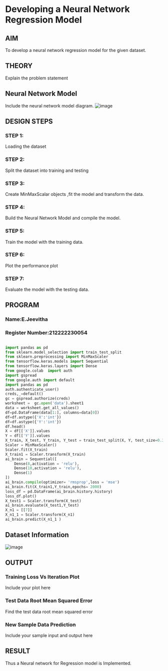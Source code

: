 # Developing a Neural Network Regression Model

## AIM

To develop a neural network regression model for the given dataset.

## THEORY

Explain the problem statement

## Neural Network Model

Include the neural network model diagram.
![image](https://github.com/user-attachments/assets/607daa30-d76b-4408-9dda-b4228f5077e1)


## DESIGN STEPS

### STEP 1:

Loading the dataset

### STEP 2:

Split the dataset into training and testing

### STEP 3:

Create MinMaxScalar objects ,fit the model and transform the data.

### STEP 4:

Build the Neural Network Model and compile the model.

### STEP 5:

Train the model with the training data.

### STEP 6:

Plot the performance plot

### STEP 7:

Evaluate the model with the testing data.

## PROGRAM
### Name:E.Jeevitha
### Register Number:212222230054
```python

import pandas as pd
from sklearn.model_selection import train_test_split
from sklearn.preprocessing import MinMaxScaler
from tensorflow.keras.models import Sequential
from tensorflow.keras.layers import Dense
from google.colab  import auth
import gspread
from google.auth import default
import pandas as pd
auth.authenticate_user()
creds,_=default()
gc = gspread.authorize(creds)
worksheet =  gc.open('data').sheet1
data = worksheet.get_all_values()
df=pd.DataFrame(data[1:], columns=data[0])
df=df.astype({'X':'int'})
df=df.astype({'Y':'int'})
df.head()
X = df[['X']].values
Y = df[['Y']].values
X_train, X_test, Y_train, Y_test = train_test_split(X, Y, test_size=0.33, random_state=33)
Scaler = MinMaxScaler()
Scaler.fit(X_train)
X_train1 = Scaler.transform(X_train)
ai_brain = Sequential([
    Dense(8,activation = 'relu'),
    Dense(10,activation = 'relu'),
    Dense(1)
])
ai_brain.compile(optimizer= 'rmsprop',loss = 'mse')
ai_brain.fit(X_train1,Y_train,epochs= 2000)
loss_df = pd.DataFrame(ai_brain.history.history)
loss_df.plot()
X_test1 = Scaler.transform(X_test)
ai_brain.evaluate(X_test1,Y_test)
X_n1 = [[7]]
X_n1_1 = Scaler.transform(X_n1)
ai_brain.predict(X_n1_1 )

```
## Dataset Information

![image](https://github.com/user-attachments/assets/a6829eb3-f318-4c4b-9010-2c15a83e2a46)


## OUTPUT

### Training Loss Vs Iteration Plot

Include your plot here

### Test Data Root Mean Squared Error

Find the test data root mean squared error

### New Sample Data Prediction

Include your sample input and output here

## RESULT

Thus a Neural network for Regression model is Implemented.
